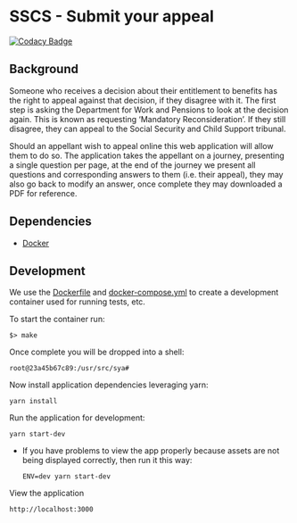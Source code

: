 # SSCS - Submit your  appeal

[![Codacy Badge](https://api.codacy.com/project/badge/Grade/7cfcc31911754eb88285c2e57556c0a6)](https://www.codacy.com/app/iguannago/submit-your-appeal?utm_source=github.com&amp;utm_medium=referral&amp;utm_content=hmcts/submit-your-appeal&amp;utm_campaign=Badge_Grade)


## Background
Someone who receives a decision about their entitlement to benefits has the right to appeal against that decision,
if they disagree with it. The first step is asking the Department for Work and Pensions to look at the decision again.
This is known as requesting ‘Mandatory Reconsideration’. If they still disagree, they can appeal to the Social Security
and Child Support tribunal.

Should an appellant wish to appeal online this web application will allow them to do so. The application takes the
appellant on a journey, presenting a single question per page, at the end of the journey we present all questions and
corresponding answers to them (i.e. their appeal), they may also go back to modify an answer, once complete
they may downloaded a PDF for reference.

## Dependencies
 - [Docker](https://www.docker.com/)

## Development

We use the [Dockerfile] and [docker-compose.yml] to create a development container used for running tests, etc.

To start the container run:

    $> make

Once complete you will be dropped into a shell:

    root@23a45b67c89:/usr/src/sya#

Now install application dependencies leveraging yarn:

    yarn install

Run the application for development:

    yarn start-dev

* If you have problems to view the app properly because assets are not being displayed correctly, then run it this way:

      ENV=dev yarn start-dev


View the application

    http://localhost:3000

[Dockerfile]:Dockerfile
[docker-compose.yml]:docker-compose.yml
